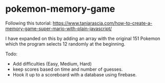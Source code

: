 # pokemon-memory-game
Following this tutorial: https://www.taniarascia.com/how-to-create-a-memory-game-super-mario-with-plain-javascript/

I have expanded on this by adding an array with the original 151 Pokemon which the program selects 12 randomly at the beginning. 


Todo:

  * Add difficulties (Easy, Medium, Hard)
  * keep scores based on time and number of guesses.
  * Hook it up to a scoreboard with a database using firebase.
